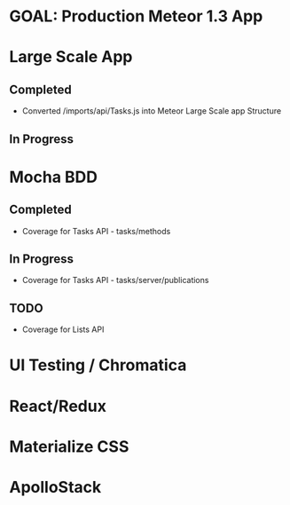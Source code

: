 # GOAL: Production Meteor 1.3 App

# Large Scale App
## Completed
* Converted /imports/api/Tasks.js into Meteor Large Scale app Structure

## In Progress

# Mocha BDD
## Completed
* Coverage for Tasks API - tasks/methods

## In Progress
* Coverage for Tasks API - tasks/server/publications

## TODO
* Coverage for Lists API


# UI Testing / Chromatica
# React/Redux
# Materialize CSS
# ApolloStack
